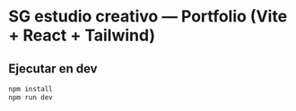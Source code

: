 # SG estudio creativo — Portfolio (Vite + React + Tailwind)

## Ejecutar en dev

```bash
npm install
npm run dev
```
